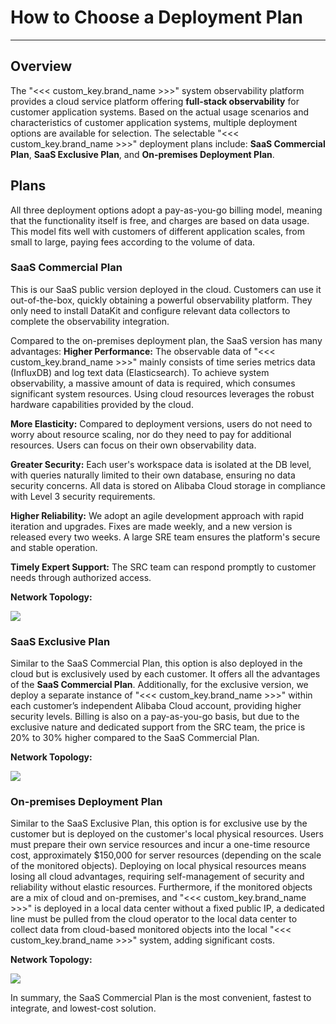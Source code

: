 # How to Choose a Deployment Plan
---

## Overview
The "<<< custom_key.brand_name >>>" system observability platform provides a cloud service platform offering **full-stack observability** for customer application systems. Based on the actual usage scenarios and characteristics of customer application systems, multiple deployment options are available for selection. The selectable "<<< custom_key.brand_name >>>" deployment plans include: **SaaS Commercial Plan**, **SaaS Exclusive Plan**, and **On-premises Deployment Plan**.

## Plans 
All three deployment options adopt a pay-as-you-go billing model, meaning that the functionality itself is free, and charges are based on data usage. This model fits well with customers of different application scales, from small to large, paying fees according to the volume of data.

### SaaS Commercial Plan
This is our SaaS public version deployed in the cloud. Customers can use it out-of-the-box, quickly obtaining a powerful observability platform. They only need to install DataKit and configure relevant data collectors to complete the observability integration.

Compared to the on-premises deployment plan, the SaaS version has many advantages:
**Higher Performance:**
The observable data of "<<< custom_key.brand_name >>>" mainly consists of time series metrics data (InfluxDB) and log text data (Elasticsearch). To achieve system observability, a massive amount of data is required, which consumes significant system resources. Using cloud resources leverages the robust hardware capabilities provided by the cloud.

**More Elasticity:**
Compared to deployment versions, users do not need to worry about resource scaling, nor do they need to pay for additional resources. Users can focus on their own observability data.

**Greater Security:**
Each user's workspace data is isolated at the DB level, with queries naturally limited to their own database, ensuring no data security concerns. All data is stored on Alibaba Cloud storage in compliance with Level 3 security requirements.

**Higher Reliability:**
We adopt an agile development approach with rapid iteration and upgrades. Fixes are made weekly, and a new version is released every two weeks. A large SRE team ensures the platform's secure and stable operation.

**Timely Expert Support:**
The SRC team can respond promptly to customer needs through authorized access.

**Network Topology:**

![](img/11.deployment_1.png)

### SaaS Exclusive Plan
Similar to the SaaS Commercial Plan, this option is also deployed in the cloud but is exclusively used by each customer. It offers all the advantages of the **SaaS Commercial Plan**.
Additionally, for the exclusive version, we deploy a separate instance of "<<< custom_key.brand_name >>>" within each customer’s independent Alibaba Cloud account, providing higher security levels.
Billing is also on a pay-as-you-go basis, but due to the exclusive nature and dedicated support from the SRC team, the price is 20% to 30% higher compared to the SaaS Commercial Plan.

**Network Topology:**

![](img/11.deployment_2.png)

### On-premises Deployment Plan
Similar to the SaaS Exclusive Plan, this option is for exclusive use by the customer but is deployed on the customer's local physical resources. Users must prepare their own service resources and incur a one-time resource cost, approximately $150,000 for server resources (depending on the scale of the monitored objects).
Deploying on local physical resources means losing all cloud advantages, requiring self-management of security and reliability without elastic resources.
Furthermore, if the monitored objects are a mix of cloud and on-premises, and "<<< custom_key.brand_name >>>" is deployed in a local data center without a fixed public IP, a dedicated line must be pulled from the cloud operator to the local data center to collect data from cloud-based monitored objects into the local "<<< custom_key.brand_name >>>" system, adding significant costs.

**Network Topology:**

![](img/11.deployment_3.png)

In summary, the SaaS Commercial Plan is the most convenient, fastest to integrate, and lowest-cost solution.